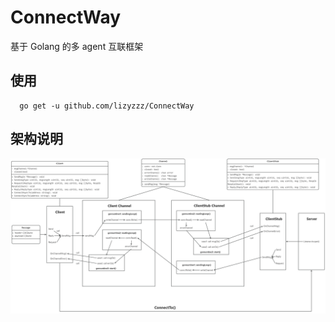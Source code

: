 # ConnectWay
基于 Golang 的多 agent 互联框架

## 使用

```shell
  go get -u github.com/lizyzzz/ConnectWay
```

## 架构说明
![image-webbench](https://github.com/lizyzzz/ConnectWay/blob/main/images/ConnectWay.png)

